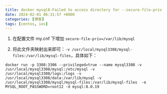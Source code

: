 ```yaml
---
title: docker mysql8-Failed to access directory for --secure-file-priv
date: 2024-02-01 06:31:57 +0800
categories: [博客]
tags: [centos, ios] 
---
```


1. 在配置文件 my.cnf 下增加 `secure-file-priv=/var/lib/mysql`

2. 将此文件夹映射出来即可：`-v /usr/local/mysql3308/mysql-files:/var/lib/mysql-files`，具体如下：
```shell
docker run -p 3308:3306 --privileged=true --name mysql3308 -v /usr/local/mysql3308/mysql:/etc/mysql -v /usr/local/mysql3308/logs:/logs -v /usr/local/mysql3308/data:/var/lib/mysql -v /usr/local/mysql3308/mysql/mysql-files:/var/lib/mysql-files  -e MYSQL_ROOT_PASSWORD=root12 -d mysql:8.0.19
```